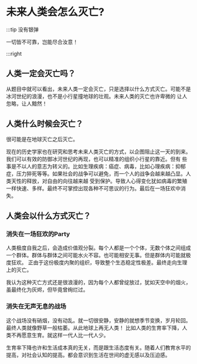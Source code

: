 # 未来人类会怎么灭亡?

:::tip 没有银弹

一切皆不可靠，岂能尽合汝意！

:::right

## 人类一定会灭亡吗？

从题目中就可以看出，未来人类一定会灭亡，只是选择以什么方式灭亡。可能不是冰河世纪的浪漫，也不是小行星撞地球的壮观。未来人类的灭亡也许卑微的
让人忽略，让人黯然！

## 人类什么时候会灭亡？

很可能是在地球灭亡之后灭亡。

现在的历史学家也在研究和思考未来人类灭亡的方式，以企图阻止这一天的到来。我们可以有效的防御冰河世纪的再现，也可以精准的组织小行星的靠近。但有
些事是不以人的意志为转义的。比如生理疾病：癌症、病毒，比如心理疾病：抑郁症，压力猝死等等。如果社会的战争可以避免，而一个人的战争会越来越凸显。人类天性的释放，对自由的向往越来越
受到保护。导致人心得变化犹如病毒的繁殖一样快速、多样。最终不可掌控出现各种不可思议的行为。最后在一场狂欢中消失。

## 人类会以什么方式灭亡？

### 消失在一场狂欢的Party

人类极度自我之后，会造成价值观分裂。每个人都是一个个体，无数个体之间组成一个群体。群体与群体之间可能水火不容。也可能相安无事。但是群体内可能就极度狂欢。
正由于这份极度内聚的组织，导致整个生态稳定性极差。最终走向生理上的灭亡。

我认为这种灭亡方式还是很浪漫的，因为每个人都曾绽放过，犹如天空中的烟火，虽最终化为灰烬，但毕竟曾绚烂过。

### 消失在无声无息的战场

这个战场没有硝烟，没有动乱。就一切很安静，安静的就想季节变换，岁月轮回。最终人类就像野草一般枯萎。从此地球上再无人类！
比如人类的生育率下降，人类不再愿意生育。就这样一代人比一代人少。

生育率下降也许和生活成本真的无关，而是跟生活态度有关。随着人们教育水平的提高，对社会认知的提高。都会意识到生活在世间的虚无感以及压迫感。

